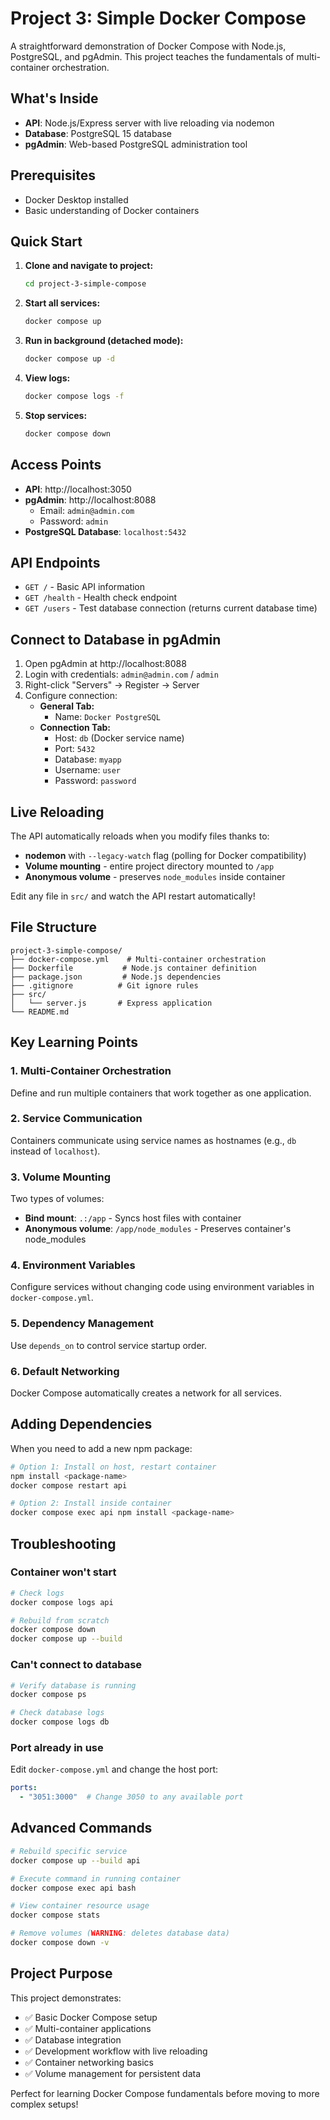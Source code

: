# Project 3: Simple Docker Compose

A straightforward demonstration of Docker Compose with Node.js, PostgreSQL, and pgAdmin. This project teaches the fundamentals of multi-container orchestration.

## What's Inside

- **API**: Node.js/Express server with live reloading via nodemon
- **Database**: PostgreSQL 15 database  
- **pgAdmin**: Web-based PostgreSQL administration tool

## Prerequisites

- Docker Desktop installed
- Basic understanding of Docker containers

## Quick Start

1. **Clone and navigate to project:**
   ```bash
   cd project-3-simple-compose
   ```

2. **Start all services:**
   ```bash
   docker compose up
   ```

3. **Run in background (detached mode):**
   ```bash
   docker compose up -d
   ```

4. **View logs:**
   ```bash
   docker compose logs -f
   ```

5. **Stop services:**
   ```bash
   docker compose down
   ```

## Access Points

- **API**: http://localhost:3050
- **pgAdmin**: http://localhost:8088
  - Email: `admin@admin.com`
  - Password: `admin`
- **PostgreSQL Database**: `localhost:5432`

## API Endpoints

- `GET /` - Basic API information
- `GET /health` - Health check endpoint
- `GET /users` - Test database connection (returns current database time)

## Connect to Database in pgAdmin

1. Open pgAdmin at http://localhost:8088
2. Login with credentials: `admin@admin.com` / `admin`
3. Right-click "Servers" → Register → Server
4. Configure connection:
   - **General Tab:**
     - Name: `Docker PostgreSQL`
   - **Connection Tab:**
     - Host: `db` (Docker service name)
     - Port: `5432`
     - Database: `myapp`
     - Username: `user`
     - Password: `password`

## Live Reloading

The API automatically reloads when you modify files thanks to:
- **nodemon** with `--legacy-watch` flag (polling for Docker compatibility)
- **Volume mounting** - entire project directory mounted to `/app`
- **Anonymous volume** - preserves `node_modules` inside container

Edit any file in `src/` and watch the API restart automatically!

## File Structure

```
project-3-simple-compose/
├── docker-compose.yml    # Multi-container orchestration
├── Dockerfile           # Node.js container definition
├── package.json         # Node.js dependencies
├── .gitignore          # Git ignore rules
├── src/
│   └── server.js       # Express application
└── README.md
```

## Key Learning Points

### 1. **Multi-Container Orchestration**
Define and run multiple containers that work together as one application.

### 2. **Service Communication**
Containers communicate using service names as hostnames (e.g., `db` instead of `localhost`).

### 3. **Volume Mounting**
Two types of volumes:
- **Bind mount**: `.:/app` - Syncs host files with container
- **Anonymous volume**: `/app/node_modules` - Preserves container's node_modules

### 4. **Environment Variables**
Configure services without changing code using environment variables in `docker-compose.yml`.

### 5. **Dependency Management**
Use `depends_on` to control service startup order.

### 6. **Default Networking**
Docker Compose automatically creates a network for all services.

## Adding Dependencies

When you need to add a new npm package:

```bash
# Option 1: Install on host, restart container
npm install <package-name>
docker compose restart api

# Option 2: Install inside container
docker compose exec api npm install <package-name>
```

## Troubleshooting

### Container won't start
```bash
# Check logs
docker compose logs api

# Rebuild from scratch
docker compose down
docker compose up --build
```

### Can't connect to database
```bash
# Verify database is running
docker compose ps

# Check database logs
docker compose logs db
```

### Port already in use
Edit `docker-compose.yml` and change the host port:
```yaml
ports:
  - "3051:3000"  # Change 3050 to any available port
```

## Advanced Commands

```bash
# Rebuild specific service
docker compose up --build api

# Execute command in running container
docker compose exec api bash

# View container resource usage
docker compose stats

# Remove volumes (WARNING: deletes database data)
docker compose down -v
```

## Project Purpose

This project demonstrates:
- ✅ Basic Docker Compose setup
- ✅ Multi-container applications
- ✅ Database integration
- ✅ Development workflow with live reloading
- ✅ Container networking basics
- ✅ Volume management for persistent data

Perfect for learning Docker Compose fundamentals before moving to more complex setups!